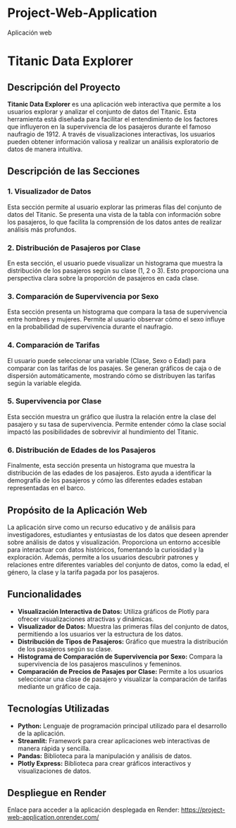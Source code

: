 # Project-Web-Application
Aplicación web

# Titanic Data Explorer

## Descripción del Proyecto

**Titanic Data Explorer** es una aplicación web interactiva que permite a los usuarios explorar y analizar el conjunto de datos del Titanic. Esta herramienta está diseñada para facilitar el entendimiento de los factores que influyeron en la supervivencia de los pasajeros durante el famoso naufragio de 1912. A través de visualizaciones interactivas, los usuarios pueden obtener información valiosa y realizar un análisis exploratorio de datos de manera intuitiva.

## Descripción de las Secciones

### 1. Visualizador de Datos
Esta sección permite al usuario explorar las primeras filas del conjunto de datos del Titanic. Se presenta una vista de la tabla con información sobre los pasajeros, lo que facilita la comprensión de los datos antes de realizar análisis más profundos.

### 2. Distribución de Pasajeros por Clase
En esta sección, el usuario puede visualizar un histograma que muestra la distribución de los pasajeros según su clase (1, 2 o 3). Esto proporciona una perspectiva clara sobre la proporción de pasajeros en cada clase.

### 3. Comparación de Supervivencia por Sexo
Esta sección presenta un histograma que compara la tasa de supervivencia entre hombres y mujeres. Permite al usuario observar cómo el sexo influye en la probabilidad de supervivencia durante el naufragio.

### 4. Comparación de Tarifas
El usuario puede seleccionar una variable (Clase, Sexo o Edad) para comparar con las tarifas de los pasajes. Se generan gráficos de caja o de dispersión automáticamente, mostrando cómo se distribuyen las tarifas según la variable elegida.

### 5. Supervivencia por Clase
Esta sección muestra un gráfico que ilustra la relación entre la clase del pasajero y su tasa de supervivencia. Permite entender cómo la clase social impactó las posibilidades de sobrevivir al hundimiento del Titanic.

### 6. Distribución de Edades de los Pasajeros
Finalmente, esta sección presenta un histograma que muestra la distribución de las edades de los pasajeros. Esto ayuda a identificar la demografía de los pasajeros y cómo las diferentes edades estaban representadas en el barco.


## Propósito de la Aplicación Web

La aplicación sirve como un recurso educativo y de análisis para investigadores, estudiantes y entusiastas de los datos que deseen aprender sobre análisis de datos y visualización. Proporciona un entorno accesible para interactuar con datos históricos, fomentando la curiosidad y la exploración. Además, permite a los usuarios descubrir patrones y relaciones entre diferentes variables del conjunto de datos, como la edad, el género, la clase y la tarifa pagada por los pasajeros.

## Funcionalidades

- **Visualización Interactiva de Datos:** Utiliza gráficos de Plotly para ofrecer visualizaciones atractivas y dinámicas.
- **Visualizador de Datos:** Muestra las primeras filas del conjunto de datos, permitiendo a los usuarios ver la estructura de los datos.
- **Distribución de Tipos de Pasajeros:** Gráfico que muestra la distribución de los pasajeros según su clase.
- **Histograma de Comparación de Supervivencia por Sexo:** Compara la supervivencia de los pasajeros masculinos y femeninos.
- **Comparación de Precios de Pasajes por Clase:** Permite a los usuarios seleccionar una clase de pasajero y visualizar la comparación de tarifas mediante un gráfico de caja.

## Tecnologías Utilizadas

- **Python:** Lenguaje de programación principal utilizado para el desarrollo de la aplicación.
- **Streamlit:** Framework para crear aplicaciones web interactivas de manera rápida y sencilla.
- **Pandas:** Biblioteca para la manipulación y análisis de datos.
- **Plotly Express:** Biblioteca para crear gráficos interactivos y visualizaciones de datos.

## Despliegue en Render

Enlace para acceder a la aplicación desplegada en Render:
https://project-web-application.onrender.com/ 